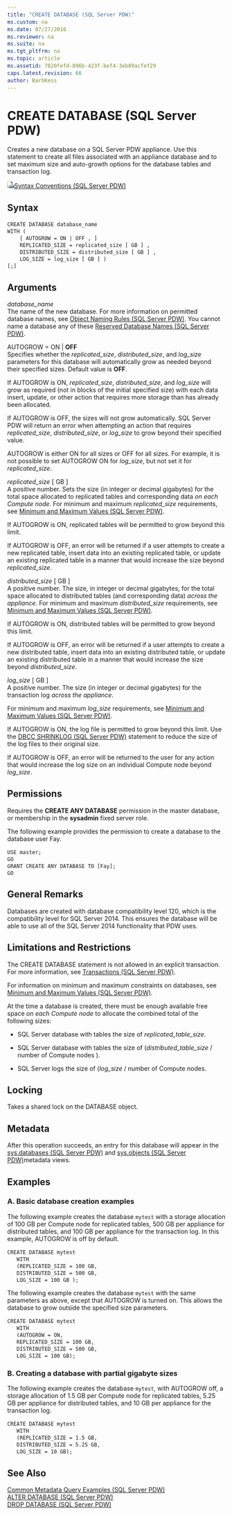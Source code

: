 ```yaml
---
title: "CREATE DATABASE (SQL Server PDW)"
ms.custom: na
ms.date: 07/27/2016
ms.reviewer: na
ms.suite: na
ms.tgt_pltfrm: na
ms.topic: article
ms.assetid: 7820fefd-896b-423f-bef4-3eb89acfef29
caps.latest.revision: 66
author: BarbKess
---
```

# CREATE DATABASE (SQL Server PDW)
Creates a new database on a SQL Server PDW appliance. Use this statement to create all files associated with an appliance database and to set maximum size and auto-growth options for the database tables and transaction log.  
  
![Topic link icon](../sqlpdw/media/Topic_Link.gif "Topic_Link")[Syntax Conventions &#40;SQL Server PDW&#41;](../sqlpdw/syntax-conventions-sql-server-pdw.md)  
  
## Syntax  
  
```  
CREATE DATABASE database_name   
WITH (   
    [ AUTOGROW = ON | OFF , ]   
    REPLICATED_SIZE = replicated_size [ GB ] ,  
    DISTRIBUTED_SIZE = distributed_size [ GB ] ,  
    LOG_SIZE = log_size [ GB ] )  
[;]  
```  
  
## Arguments  
*database_name*  
The name of the new database. For more information on permitted database names, see [Object Naming Rules &#40;SQL Server PDW&#41;](../sqlpdw/object-naming-rules-sql-server-pdw.md). You cannot name a database any of these [Reserved Database Names &#40;SQL Server PDW&#41;](../sqlpdw/reserved-database-names-sql-server-pdw.md).  
  
AUTOGROW = ON | **OFF**  
Specifies whether the *replicated_size*, *distributed_size*, and *log_size* parameters for this database will automatically grow as needed beyond their specified sizes. Default value is **OFF**.  
  
If AUTOGROW is ON, *replicated_size*, *distributed_size*, and *log_size* will grow as required (not in blocks of the initial specified size) with each data insert, update, or other action that requires more storage than has already been allocated.  
  
If AUTOGROW is OFF, the sizes will not grow automatically. SQL Server PDW will return an error when attempting an action that requires *replicated_size*, *distributed_size*, or *log_size* to grow beyond their specified value.  
  
AUTOGROW is either ON for all sizes or OFF for all sizes. For example, it is not possible to set AUTOGROW ON for *log_size*, but not set it for *replicated_size*.  
  
*replicated_size* [ GB ]  
A positive number. Sets the size (in integer or decimal gigabytes) for the total space allocated to replicated tables and corresponding data *on each Compute node*. For minimum and maximum *replicated_size* requirements, see [Minimum and Maximum Values &#40;SQL Server PDW&#41;](../sqlpdw/minimum-and-maximum-values-sql-server-pdw.md).  
  
If AUTOGROW is ON, replicated tables will be permitted to grow beyond this limit.  
  
If AUTOGROW is OFF, an error will be returned if a user attempts to create a new replicated table, insert data into an existing replicated table, or update an existing replicated table in a manner that would increase the size beyond *replicated_size*.  
  
*distributed_size* [ GB ]  
A positive number. The size, in integer or decimal gigabytes, for the total space allocated to distributed tables (and corresponding data) *across the appliance*. For minimum and maximum *distributed_size* requirements, see [Minimum and Maximum Values &#40;SQL Server PDW&#41;](../sqlpdw/minimum-and-maximum-values-sql-server-pdw.md).  
  
If AUTOGROW is ON, distributed tables will be permitted to grow beyond this limit.  
  
If AUTOGROW is OFF, an error will be returned if a user attempts to create a new distributed table, insert data into an existing distributed table, or update an existing distributed table in a manner that would increase the size beyond *distributed_size*.  
  
*log_size* [ GB ]  
A positive number. The size (in integer or decimal gigabytes) for the transaction log *across the appliance*.  
  
For minimum and maximum *log_size* requirements, see [Minimum and Maximum Values &#40;SQL Server PDW&#41;](../sqlpdw/minimum-and-maximum-values-sql-server-pdw.md).  
  
If AUTOGROW is ON, the log file is permitted to grow beyond this limit. Use the [DBCC SHRINKLOG &#40;SQL Server PDW&#41;](../sqlpdw/dbcc-shrinklog-sql-server-pdw.md) statement to reduce the size of the log files to their original size.  
  
If AUTOGROW is OFF, an error will be returned to the user for any action that would increase the log size on an individual Compute node beyond *log_size*.  
  
## Permissions  
Requires the **CREATE ANY DATABASE** permission in the master database, or membership in the **sysadmin** fixed server role.  
  
The following example provides the permission to create a database to the database user Fay.  
  
```  
USE master;  
GO  
GRANT CREATE ANY DATABASE TO [Fay];  
GO  
```  
  
## General Remarks  
Databases are created with database compatibility level 120, which is the compatibility level for SQL Server 2014. This ensures the database will be able to use all of the SQL Server 2014 functionality that PDW uses.  
  
## Limitations and Restrictions  
The CREATE DATABASE statement is not allowed in an explicit transaction. For more information, see [Transactions &#40;SQL Server PDW&#41;](../sqlpdw/transactions-sql-server-pdw.md).  
  
For information on minimum and maximum constraints on databases, see [Minimum and Maximum Values &#40;SQL Server PDW&#41;](../sqlpdw/minimum-and-maximum-values-sql-server-pdw.md).  
  
At the time a database is created, there must be enough available free space *on each Compute node* to allocate the combined total of the following sizes:  
  
-   SQL Server database with tables the size of *replicated_table_size*.  
  
-   SQL Server database with tables the size of (*distributed_table_size* / number of Compute nodes ).  
  
-   SQL Server logs the size of (*log_size* / number of Compute nodes.  
  
## Locking  
Takes a shared lock on the DATABASE object.  
  
## Metadata  
After this operation succeeds, an entry for this database will appear in the [sys.databases &#40;SQL Server PDW&#41;](../sqlpdw/sys-databases-sql-server-pdw.md) and [sys.objects &#40;SQL Server PDW&#41;](../sqlpdw/sys-objects-sql-server-pdw.md)metadata views.  
  
## Examples  
  
### A. Basic database creation examples  
The following example creates the database `mytest` with a storage allocation of 100 GB per Compute node for replicated tables, 500 GB per appliance for distributed tables, and 100 GB per appliance for the transaction log. In this example, AUTOGROW is off by default.  
  
```  
CREATE DATABASE mytest  
   WITH   
   (REPLICATED_SIZE = 100 GB,  
   DISTRIBUTED_SIZE = 500 GB,  
   LOG_SIZE = 100 GB );  
```  
  
The following example creates the database `mytest` with the same parameters as above, except that AUTOGROW is turned on. This allows the database to grow outside the specified size parameters.  
  
```  
CREATE DATABASE mytest  
   WITH   
   (AUTOGROW = ON,  
   REPLICATED_SIZE = 100 GB,  
   DISTRIBUTED_SIZE = 500 GB,  
   LOG_SIZE = 100 GB);  
```  
  
### B. Creating a database with partial gigabyte sizes  
The following example creates the database `mytest`, with AUTOGROW off, a storage allocation of 1.5 GB per Compute node for replicated tables, 5.25 GB per appliance for distributed tables, and 10 GB per appliance for the transaction log.  
  
```  
CREATE DATABASE mytest  
   WITH   
   (REPLICATED_SIZE = 1.5 GB,  
   DISTRIBUTED_SIZE = 5.25 GB,  
   LOG_SIZE = 10 GB);  
```  
  
## See Also  
[Common Metadata Query Examples &#40;SQL Server PDW&#41;](../sqlpdw/common-metadata-query-examples-sql-server-pdw.md)  
[ALTER DATABASE &#40;SQL Server PDW&#41;](../sqlpdw/alter-database-sql-server-pdw.md)  
[DROP DATABASE &#40;SQL Server PDW&#41;](../sqlpdw/drop-database-sql-server-pdw.md)  
  
